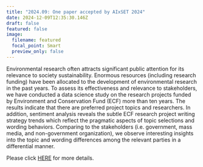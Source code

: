 ```yaml
---
title: "2024.09: One paper accepted by AIxSET 2024"
date: 2024-12-09T12:35:30.146Z
draft: false
featured: false
image:
  filename: featured
  focal_point: Smart
  preview_only: false
---
```

Environmental research often attracts significant public attention for its relevance to society sustainability. Enormous resources (including research funding) have been allocated to the development of environmental research in the past years. To assess its effectiveness and relevance to stakeholders, we have conducted a data science study on the research projects funded by Environment and Conservation Fund (ECF) more than ten years. The results indicate that there are preferred project topics and researchers. In addition, sentiment analysis reveals the subtle ECF research project writing strategy trends which reflect the pragmatic aspects of topic selections and wording behaviors. Comparing to the stakeholders (i.e. government, mass media, and non-government organization), we observe interesting insights into the topic and wording differences among the relevant parties in a differential manner.

Please click [HERE](https://www.zhongyu.site/publication/CIKM_2020/) for more details.